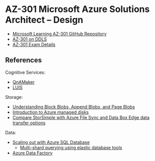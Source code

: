 # AZ-301 Microsoft Azure Solutions Architect – Design

* [Microsoft Learning AZ-301 GitHub Repository](https://github.com/MicrosoftLearning/AZ-301-MicrosoftAzureArchitectDesign)
* [AZ-301 on DDLS](https://www.ddls.com.au/courses/microsoft/azure/microsoft-az-301-azure-solutions-architect-design/)
* [AZ-301 Exam Details](https://www.microsoft.com/en-us/learning/exam-az-301.aspx)

## References

Cognitive Services:
* [QnAMaker](https://www.qnamaker.ai/)
* [LUIS](https://www.luis.ai)

Storage:
* [Understanding Block Blobs, Append Blobs, and Page Blobs](https://docs.microsoft.com/en-us/rest/api/storageservices/understanding-block-blobs--append-blobs--and-page-blobs)
* [Introduction to Azure managed disks](https://docs.microsoft.com/en-us/azure/virtual-machines/windows/managed-disks-overview)
* [Compare StorSimple with Azure File Sync and Data Box Edge data transfer options](https://docs.microsoft.com/en-us/azure/storsimple/storsimple-8000-choose-storage-solution)

Data:
* [Scaling out with Azure SQL Database](https://docs.microsoft.com/en-us/azure/sql-database/sql-database-elastic-scale-introduction)
  * [Multi-shard querying using elastic database tools](https://docs.microsoft.com/en-us/azure/sql-database/sql-database-elastic-scale-multishard-querying)
* [Azure Data Factory](https://adf.azure.com/)
 

